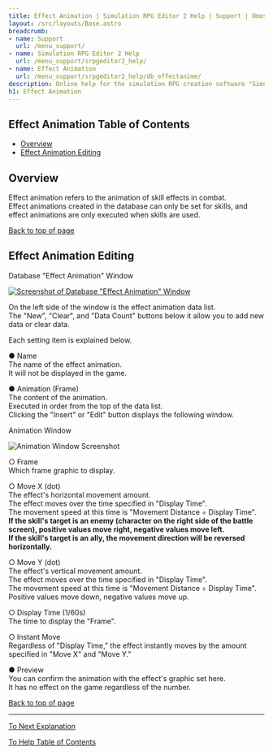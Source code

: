 ```yaml
---
title: Effect Animation | Simulation RPG Editor 2 Help | Support | Omoshiro Game Shrine
layout: /src/layouts/Base.astro
breadcrumb:
- name: Support
  url: /menu_support/
- name: Simulation RPG Editor 2 Help
  url: /menu_support/srpgeditor2_help/
- name: Effect Animation
  url: /menu_support/srpgeditor2_help/db_effectanime/
description: Online help for the simulation RPG creation software "Simulation RPG Editor 2". "Effect Animation".
h1: Effect Animation
---
```


<a name="TOP"></a>

## Effect Animation Table of Contents

- [Overview](#ABOUT)
- [Effect Animation Editing](#EDIT)

<a name="ABOUT"></a>

## Overview

Effect animation refers to the animation of skill effects in combat.  
Effect animations created in the database can only be set for skills, and effect animations are only executed when skills are used.  

[Back to top of page](#TOP)

<a name="EDIT"></a>

## Effect Animation Editing

Database "Effect Animation" Window

[![Screenshot of Database "Effect Animation" Window](/menu_support/srpgeditor2_help/db_effectanime/effectanime.jpg)](/menu_support/srpgeditor2_help/db_effectanime/effectanime.jpg)

On the left side of the window is the effect animation data list.  
The "New", "Clear", and "Data Count" buttons below it allow you to add new data or clear data.  

Each setting item is explained below.  

● Name  
The name of the effect animation.  
It will not be displayed in the game.  

● Animation (Frame)  
The content of the animation.  
Executed in order from the top of the data list.  
Clicking the "Insert" or "Edit" button displays the following window.  

Animation Window

![Animation Window Screenshot](/menu_support/srpgeditor2_help/db_effectanime/anime.jpg)

○ Frame  
Which frame graphic to display.  

○ Move X (dot)  
The effect's horizontal movement amount.  
The effect moves over the time specified in "Display Time".  
The movement speed at this time is "Movement Distance ÷ Display Time".  
**If the skill's target is an enemy (character on the right side of the battle screen), positive values move right, negative values move left.  
If the skill's target is an ally, the movement direction will be reversed horizontally.**  

○ Move Y (dot)  
The effect's vertical movement amount.  
The effect moves over the time specified in "Display Time".  
The movement speed at this time is "Movement Distance ÷ Display Time".  
Positive values move down, negative values move up.  

○ Display Time (1/60s)  
The time to display the "Frame".  

○ Instant Move  
Regardless of "Display Time," the effect instantly moves by the amount specified in "Move X" and "Move Y."  

● Preview  
You can confirm the animation with the effect's graphic set here.  
It has no effect on the game regardless of the number.  

[Back to top of page](#TOP)

---

  

[To Next Explanation](../db_picture/)

[To Help Table of Contents](../)